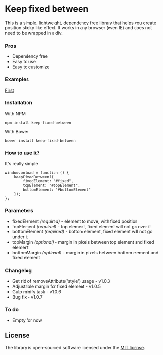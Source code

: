 # Keep fixed between
This is a simple, lightweight, dependency free library that helps you create position sticky like effect.
It works in any browser (even IE) and does not need to be wrapped in a div.

### Pros
* Dependency free
* Easy to use
* Easy to customize

### Examples
[First](http://superserwer.usermd.net/github/keep-fixed-between/examples/first.html)

### Installation
With NPM

    npm install keep-fixed-between
With Bower

    bower install keep-fixed-between

### How to use it?
It's really simple

    window.onload = function () {
        keepFixedBetween({
            fixedElement: "#fixed",
            topElement: "#topElement",
            bottomElement: "#bottomElement"
        });
    };

### Parameters
* fixedElement *(required)* - element to move, with fixed position
* topElement *(required)* - top element, fixed element will not go over it
* bottomElement *(required)* - bottom element, fixed element will not go under it
* topMargin *(optional)* - margin in pixels between top element and fixed element
* bottomMargin *(optional)* - margin in pixels between bottom element and fixed element

### Changelog
- Get rid of removeAttribute('style') usage - v1.0.3
- Adjustable margin for fixed element - v1.0.5
- Gulp minify task - v1.0.6
- Bug fix - v1.0.7

### To do
- Empty for now

## License
The library is open-sourced software licensed under the [MIT license](http://opensource.org/licenses/MIT).